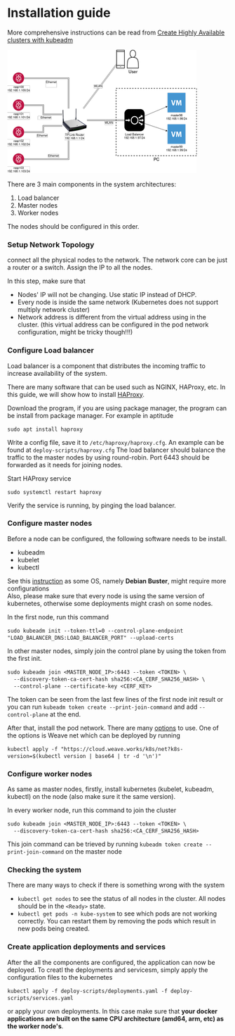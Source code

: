 # Installation guide

More comprehensive instructions can be read from 
[Create Highly Available clusters with kubeadm](https://kubernetes.io/docs/setup/production-environment/tools/kubeadm/high-availability/) 

![](architecture.png)

There are 3 main components in the system architectures:
1. Load balancer
2. Master nodes
3. Worker nodes

The nodes should be configured in this order.

### Setup Network Topology
connect all the physical nodes to the network. The network core can be just a router or a switch.
Assign the IP to all the nodes.

In this step, make sure that
- Nodes' IP will not be changing. Use static IP instead of DHCP.
- Every node is inside the same network (Kubernetes does not support multiply network cluster)
- Network address is different from the virtual address using in the cluster. 
(this virtual address can be configured in the pod network configuration, might be tricky though!!!)

### Configure Load balancer
Load balancer is a component that distributes the incoming traffic to increase availability of the system.

There are many software that can be used such as NGINX, HAProxy, etc. In this guide, we will show how to install
[HAProxy](http://www.haproxy.org/).

Download the program, if you are using package manager, the program can be install from package manager. For example in aptitude
```
sudo apt install haproxy
```

Write a config file, save it to `/etc/haproxy/haproxy.cfg`. An example can be found at `deploy-scripts/haproxy.cfg`
The load balancer should balance the traffic to the master nodes by using round-robin. Port 6443 should be forwarded
as it needs for joining nodes.

Start HAProxy service
```
sudo systemctl restart haproxy
```

Verify the service is running, by pinging the load balancer.

### Configure master nodes
Before a node can be configured, the following software needs to be install.
- kubeadm
- kubelet
- kubectl

See this [instruction](https://kubernetes.io/docs/setup/production-environment/tools/kubeadm/install-kubeadm/#installing-kubeadm-kubelet-and-kubectl)
as some OS, namely **Debian Buster**, might require more configurations  
Also, please make sure that every node is using the same version of kubernetes,
otherwise some deployments might crash on some nodes.

In the first node, run this command
``` 
sudo kubeadm init --token-ttl=0 --control-plane-endpoint "LOAD_BALANCER_DNS:LOAD_BALANCER_PORT" --upload-certs
```

In other master nodes, simply join the control plane by using the token from the first init.
```
sudo kubeadm join <MASTER_NODE_IP>:6443 --token <TOKEN> \
  --discovery-token-ca-cert-hash sha256:<CA_CERF_SHA256_HASH> \
  --control-plane --certificate-key <CERF_KEY>
```
The token can be seen from the last few lines of the first node init result 
or you can run `kubeadm token create --print-join-command` and add `--control-plane` at the end.

After that, install the pod network. 
There are many [options](https://kubernetes.io/docs/setup/production-environment/tools/kubeadm/create-cluster-kubeadm/) to use. 
One of the options is Weave net which can be deployed by running
``` 
kubectl apply -f "https://cloud.weave.works/k8s/net?k8s-version=$(kubectl version | base64 | tr -d '\n')" 
```

### Configure worker nodes
As same as master nodes, firstly, install kubernetes (kubelet, kubeadm, kubectl) on the node
(also make sure it the same version).

In every worker node, run this command to join the cluster
```
sudo kubeadm join <MASTER_NODE_IP>:6443 --token <TOKEN> \
  --discovery-token-ca-cert-hash sha256:<CA_CERF_SHA256_HASH>
```

This join command can be trieved by running `kubeadm token create --print-join-command` on the master node

### Checking the system
There are many ways to check if there is something wrong with the system
- `kubectl get nodes` to see the status of all nodes in the cluster. 
All nodes should be in the `<Ready>` state.
- `kubectl get pods -n kube-system` to see which pods are not working correctly.
You can restart them by removing the pods which result in new pods being created.

### Create application deployments and services
After the all the components are configured, the application can now be deployed.
To creatl the deployments and servicesm, simply apply the configuration files to the kubernetes
``` 
kubectl apply -f deploy-scripts/deployments.yaml -f deploy-scripts/services.yaml 
```
or apply your own deployments. In this case make sure that 
**your docker applications are built on the same CPU architecture (amd64, arm, etc) as the worker node's**.
